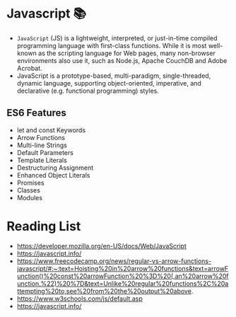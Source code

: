 # Javascript :books:
- `JavaScript` (JS) is a lightweight, interpreted, or just-in-time compiled programming language with first-class functions. While it is most well-known as the scripting language for Web pages, many non-browser environments also use it, such as Node.js, Apache CouchDB and Adobe Acrobat. 
- JavaScript is a prototype-based, multi-paradigm, single-threaded, dynamic language, supporting object-oriented, imperative, and declarative (e.g. functional programming) styles.

## ES6 Features
- let and const Keywords
- Arrow Functions
- Multi-line Strings
- Default Parameters
- Template Literals
- Destructuring Assignment
- Enhanced Object Literals
- Promises
- Classes
- Modules

# Reading List
- https://developer.mozilla.org/en-US/docs/Web/JavaScript
- https://javascript.info/
- https://www.freecodecamp.org/news/regular-vs-arrow-functions-javascript/#:~:text=Hoisting%20in%20arrow%20functions&text=arrowFunction()%20const%20arrowFunction%20%3D%20(,an%20arrow%20function.%22)%20%7D&text=Unlike%20regular%20functions%2C%20attempting%20to,see%20from%20the%20output%20above.
- https://www.w3schools.com/js/default.asp
- https://javascript.info/
